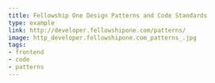 ```yaml
---
title: Fellowship One Design Patterns and Code Standards
type: example
link: http://developer.fellowshipone.com/patterns/
image: http_developer.fellowshipone.com_patterns_.jpg
tags:
- frontend
- code
- patterns
---
```

